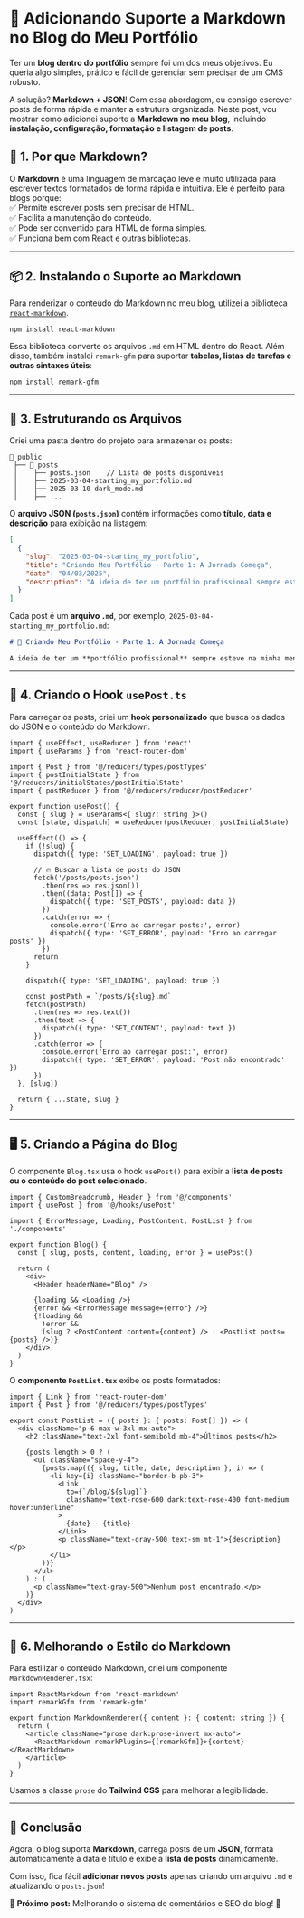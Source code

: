 # 📝 **Adicionando Suporte a Markdown no Blog do Meu Portfólio**

Ter um **blog dentro do portfólio** sempre foi um dos meus objetivos. Eu queria algo simples, prático e fácil de gerenciar sem precisar de um CMS robusto.

A solução? **Markdown + JSON**! Com essa abordagem, eu consigo escrever posts de forma rápida e manter a estrutura organizada. Neste post, vou mostrar como adicionei suporte a **Markdown no meu blog**, incluindo **instalação, configuração, formatação e listagem de posts**.

## **📌 1. Por que Markdown?**

O **Markdown** é uma linguagem de marcação leve e muito utilizada para escrever textos formatados de forma rápida e intuitiva. Ele é perfeito para blogs porque:  
✅ Permite escrever posts sem precisar de HTML.  
✅ Facilita a manutenção do conteúdo.  
✅ Pode ser convertido para HTML de forma simples.  
✅ Funciona bem com React e outras bibliotecas.

---

## **📦 2. Instalando o Suporte ao Markdown**

Para renderizar o conteúdo do Markdown no meu blog, utilizei a biblioteca [`react-markdown`](https://github.com/remarkjs/react-markdown).

```bash
npm install react-markdown
```

Essa biblioteca converte os arquivos `.md` em HTML dentro do React. Além disso, também instalei `remark-gfm` para suportar **tabelas, listas de tarefas e outras sintaxes úteis**:

```bash
npm install remark-gfm
```

---

## **📂 3. Estruturando os Arquivos**

Criei uma pasta dentro do projeto para armazenar os posts:

```
📂 public
 ├── 📂 posts
 │    ├── posts.json    // Lista de posts disponíveis
 │    ├── 2025-03-04-starting_my_portfolio.md
 │    ├── 2025-03-10-dark_mode.md
 │    ├── ...
```

O **arquivo JSON (`posts.json`)** contém informações como **título, data e descrição** para exibição na listagem:

```json
[
  {
    "slug": "2025-03-04-starting_my_portfolio",
    "title": "Criando Meu Portfólio - Parte 1: A Jornada Começa",
    "date": "04/03/2025",
    "description": "A ideia de ter um portfólio profissional sempre esteve na minha mente, mas eu queria algo mais do que um simples site estático..."
  }
]
```

Cada post é um **arquivo `.md`**, por exemplo, `2025-03-04-starting_my_portfolio.md`:

```md
# 🚀 Criando Meu Portfólio - Parte 1: A Jornada Começa

A ideia de ter um **portfólio profissional** sempre esteve na minha mente, mas eu queria algo mais do que um simples site estático...
```

---

## **📜 4. Criando o Hook `usePost.ts`**

Para carregar os posts, criei um **hook personalizado** que busca os dados do JSON e o conteúdo do Markdown.

```tsx
import { useEffect, useReducer } from 'react'
import { useParams } from 'react-router-dom'

import { Post } from '@/reducers/types/postTypes'
import { postInitialState } from '@/reducers/initialStates/postInitialState'
import { postReducer } from '@/reducers/reducer/postReducer'

export function usePost() {
  const { slug } = useParams<{ slug?: string }>()
  const [state, dispatch] = useReducer(postReducer, postInitialState)

  useEffect(() => {
    if (!slug) {
      dispatch({ type: 'SET_LOADING', payload: true })

      // 🔥 Buscar a lista de posts do JSON
      fetch('/posts/posts.json')
        .then(res => res.json())
        .then((data: Post[]) => {
          dispatch({ type: 'SET_POSTS', payload: data })
        })
        .catch(error => {
          console.error('Erro ao carregar posts:', error)
          dispatch({ type: 'SET_ERROR', payload: 'Erro ao carregar posts' })
        })
      return
    }

    dispatch({ type: 'SET_LOADING', payload: true })

    const postPath = `/posts/${slug}.md`
    fetch(postPath)
      .then(res => res.text())
      .then(text => {
        dispatch({ type: 'SET_CONTENT', payload: text })
      })
      .catch(error => {
        console.error('Erro ao carregar post:', error)
        dispatch({ type: 'SET_ERROR', payload: 'Post não encontrado' })
      })
  }, [slug])

  return { ...state, slug }
}
```

---

## **🖥️ 5. Criando a Página do Blog**

O componente `Blog.tsx` usa o hook `usePost()` para exibir a **lista de posts ou o conteúdo do post selecionado**.

```tsx
import { CustomBreadcrumb, Header } from '@/components'
import { usePost } from '@/hooks/usePost'

import { ErrorMessage, Loading, PostContent, PostList } from './components'

export function Blog() {
  const { slug, posts, content, loading, error } = usePost()

  return (
    <div>
      <Header headerName="Blog" />

      {loading && <Loading />}
      {error && <ErrorMessage message={error} />}
      {!loading &&
        !error &&
        (slug ? <PostContent content={content} /> : <PostList posts={posts} />)}
    </div>
  )
}
```

O **componente `PostList.tsx`** exibe os posts formatados:

```tsx
import { Link } from 'react-router-dom'
import { Post } from '@/reducers/types/postTypes'

export const PostList = ({ posts }: { posts: Post[] }) => (
  <div className="p-6 max-w-3xl mx-auto">
    <h2 className="text-2xl font-semibold mb-4">Últimos posts</h2>

    {posts.length > 0 ? (
      <ul className="space-y-4">
        {posts.map(({ slug, title, date, description }, i) => (
          <li key={i} className="border-b pb-3">
            <Link
              to={`/blog/${slug}`}
              className="text-rose-600 dark:text-rose-400 font-medium hover:underline"
            >
              {date} - {title}
            </Link>
            <p className="text-gray-500 text-sm mt-1">{description}</p>
          </li>
        ))}
      </ul>
    ) : (
      <p className="text-gray-500">Nenhum post encontrado.</p>
    )}
  </div>
)
```

---

## **🎨 6. Melhorando o Estilo do Markdown**

Para estilizar o conteúdo Markdown, criei um componente `MarkdownRenderer.tsx`:

```tsx
import ReactMarkdown from 'react-markdown'
import remarkGfm from 'remark-gfm'

export function MarkdownRenderer({ content }: { content: string }) {
  return (
    <article className="prose dark:prose-invert mx-auto">
      <ReactMarkdown remarkPlugins={[remarkGfm]}>{content}</ReactMarkdown>
    </article>
  )
}
```

Usamos a classe `prose` do **Tailwind CSS** para melhorar a legibilidade.

---

## **🚀 Conclusão**

Agora, o blog suporta **Markdown**, carrega posts de um **JSON**, formata automaticamente a data e título e exibe a **lista de posts** dinamicamente.

Com isso, fica fácil **adicionar novos posts** apenas criando um arquivo `.md` e atualizando o `posts.json`!

📌 **Próximo post:** Melhorando o sistema de comentários e SEO do blog! 🚀
